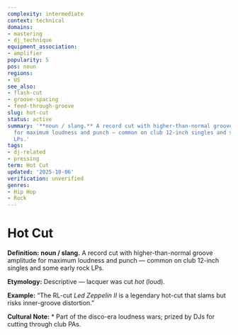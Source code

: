 ```yaml
---
complexity: intermediate
context: technical
domains:
- mastering
- dj_technique
equipment_association:
- amplifier
popularity: 5
pos: noun
regions:
- US
see_also:
- flash-cut
- groove-spacing
- feed-through-groove
slug: hot-cut
status: active
summary: '**noun / slang.** A record cut with higher-than-normal groove amplitude
  for maximum loudness and punch — common on club 12-inch singles and some early rock
  LPs.'
tags:
- dj-related
- pressing
term: Hot Cut
updated: '2025-10-06'
verification: unverified
genres:
- Hip Hop
- Rock
---
```


# Hot Cut

**Definition:** **noun / slang.** A record cut with higher-than-normal groove amplitude for maximum loudness and punch — common on club 12-inch singles and some early rock LPs.

**Etymology:** Descriptive — lacquer was cut *hot* (loud).

**Example:** “The RL-cut *Led Zeppelin II* is a legendary hot-cut that slams but risks inner-groove distortion.”

**Cultural Note:** * Part of the disco-era loudness wars; prized by DJs for cutting through club PAs.

